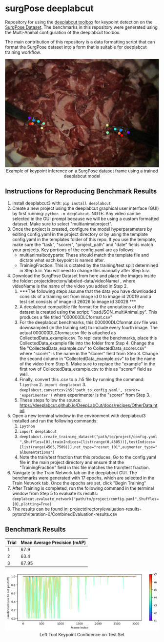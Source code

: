 # surgPose deeplabcut
Repository for using the [deeplabcut toolbox](https://github.com/DeepLabCut/DeepLabCut) for keypoint detection on the [SurgPose Dataset](https://github.com/zijianwu1231/SurgPose). The benchmarks in this repository were generated using the Multi-Animal configuration of the deeplabcut toolbox. 

The main contribution of this repository is a data formatting script that can format the SurgPose dataset into a form that is suitable for deeplabcut training workflow. 
<p align="center">
  <img src="https://github.com/rwjmoore/surgPose_deeplabcut/blob/main/surgPoseDeeplabCut.png?raw=true" alt="Sublime's custom image"/>
   <br>
  Example of keypoint inference on a SurgPose dataset frame using a trained deeplabcut model   
</p>


## Instructions for Reproducing Benchmark Results 
1. Install deeplabcut3 with: `pip install deeplabcut`
2. Create a new project using the deeplabcut graphical user interface (GUI) by first running: `python -m deeplabcut`. NOTE: Any video can be selected in the GUI prompt because we will be using a custom formatted dataset. Make sure to select "multianimalproject".
3. Once the project is created, configure the model hyperparameters by editing config.yaml in the project directory or by using the template config.yaml in the templates folder of this repo. If you use the template, make sure the "task", "scorer", "project_path" and "date" fields match your projects. Key portions of the config.yaml are as follows:
   - multianimalbodyparts: These should match the template file and dictate what each keypoint is named after.
   - TrainingFraction: This is dictated by the training/test split determined in Step 5.iii. You will need to change this manually after Step 5.iv.
4. Download the SurgPose Dataset from here and place the images inside the folder: projectdirectory/labeled-data/videoName/ , where videoName is the name of the video you added in Step 2. 
   1. ***The following steps assume that the data you have downloaded consists of a training set from image id 0 to image id 20019 and a test set consists of image id 26026 to image id 30028 ***
   2. A deeplabcut compatible file format for the annotations of the dataset is created using the script: "loadJSON_multiAnimal.py". This produces a file titled "000000DLCformat.csv"
   3. For the deeplabcut benchmarks, this 000000DLCformat.csv file was downsampled (in the training set) to include every fourth image. The actual 000000DLCformat.csv file is attached as CollectedData_example.csv. To replicate the benchmarks, place this CollectedData_example file into the folder from Step 4. Change the file "CollectedData_example.csv" to CollectedData_scorer.csv" where "scorer" is the name in the "scorer" field from Step 3. Change the second column in "CollectedData_example.csv" to be the name of the video from Step 5. Make sure to replace the "example" in the first row of CollectedData_example.csv to this as "scorer" field as well. 
   1. Finally, convert this .csv to a .h5 file by running the command:
      1.`ipython`
      2. `import deeplabcut`
      3. `deeplabcut.convertcsv2h5('path_to_config.yaml', scorer= 'experimenter')` where experimenter is the "scorer" from Step 3.
   2. These steps follow the source: https://deeplabcut.github.io/DeepLabCut/docs/recipes/OtherData.html 
6. Open a new terminal window in the environment with deeplabcut3 installed and run the following commands:
   1. `ipython`
   2. `import deeplabcut`
   3. `deeplabcut.create_training_dataset("path/to/project/config.yaml",Shuffles=[0],trainIndices=[list(range(0,4505))],testIndices=[list(range(4505,7509))],net_type="resnet_101",augmenter_type="albumentations")`
   4. Note the train/test fraction that this produces. Go to the config.yaml file in the main project directory and ensure that the "TrainingFraction" field in this file matches the train/test fraction.
7. Navigate to the Train Network tab on the deeplabcut GUI. The benchmarks were generated with 17 epochs, which are selected in the Train Network tab. Once the epochs are set, click "Begin Training"
8. After Training is completed, run the following command in the terminal window from Step 5 to evaluate its results: `deeplabcut.evaluate_network("path/to/project/config.yaml",Shuffles=[0],plotting=True)`
9. The results can be found in: projectdirectory/evaluation-results-pytorch/iteration-0/CombinedEvaluation-results.csv


## Benchmark Results
| Trial         | Mean Average Precision (mAP)  |
| ------------- | ------------- |
| 1             | 67.9  |
| 2             | 63.4  |
| 3             | 67.95  |

<p align="center">
  <img src="https://github.com/rwjmoore/surgPose_deeplabcut/blob/main/keypointConfidence.png" alt="Sublime's custom image"/>
   <br>
   Left Tool Keypoint Confidence on Test Set 
</p>
